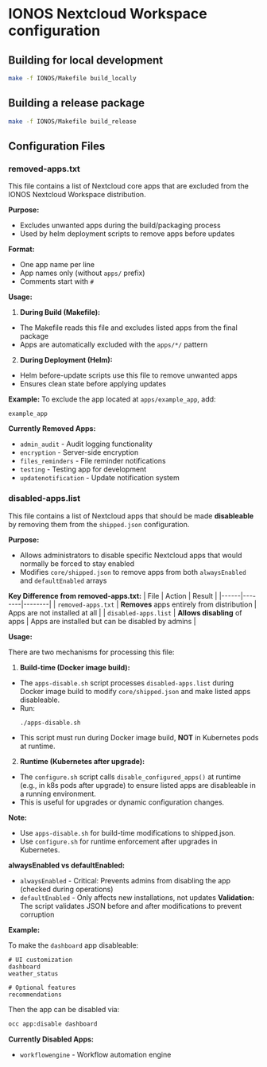 <!--
  - SPDX-FileCopyrightText: 2025 STRATO GmbH
  - SPDX-License-Identifier: AGPL-3.0-or-later
-->
# IONOS Nextcloud Workspace configuration

## Building for local development

```bash
make -f IONOS/Makefile build_locally
```

## Building a release package

```bash
make -f IONOS/Makefile build_release
```

## Configuration Files

### removed-apps.txt

This file contains a list of Nextcloud core apps that are excluded from the IONOS Nextcloud Workspace distribution.

**Purpose:**
- Excludes unwanted apps during the build/packaging process
- Used by helm deployment scripts to remove apps before updates

**Format:**
- One app name per line
- App names only (without `apps/` prefix)
- Comments start with `#`

**Usage:**

1. **During Build (Makefile):**
  - The Makefile reads this file and excludes listed apps from the final package
  - Apps are automatically excluded with the `apps/*/` pattern

2. **During Deployment (Helm):**
  - Helm before-update scripts use this file to remove unwanted apps
  - Ensures clean state before applying updates

**Example:**
To exclude the app located at `apps/example_app`, add:
```
example_app
```

**Currently Removed Apps:**
- `admin_audit` - Audit logging functionality
- `encryption` - Server-side encryption
- `files_reminders` - File reminder notifications
- `testing` - Testing app for development
- `updatenotification` - Update notification system

### disabled-apps.list

This file contains a list of Nextcloud apps that should be made **disableable** by removing them from the `shipped.json` configuration.

**Purpose:**
- Allows administrators to disable specific Nextcloud apps that would normally be forced to stay enabled
- Modifies `core/shipped.json` to remove apps from both `alwaysEnabled` and `defaultEnabled` arrays

**Key Difference from removed-apps.txt:**
| File | Action | Result |
|------|--------|--------|
| `removed-apps.txt` | **Removes** apps entirely from distribution | Apps are not installed at all |
| `disabled-apps.list` | **Allows disabling** of apps | Apps are installed but can be disabled by admins |

**Usage:**

There are two mechanisms for processing this file:

1. **Build-time (Docker image build):**
  - The `apps-disable.sh` script processes `disabled-apps.list` during Docker image build to modify `core/shipped.json` and make listed apps disableable.
  - Run:
    ```bash
    ./apps-disable.sh
    ```
  - This script must run during Docker image build, **NOT** in Kubernetes pods at runtime.

2. **Runtime (Kubernetes after upgrade):**
  - The `configure.sh` script calls `disable_configured_apps()` at runtime (e.g., in k8s pods after upgrade) to ensure listed apps are disableable in a running environment.
  - This is useful for upgrades or dynamic configuration changes.

**Note:**  
- Use `apps-disable.sh` for build-time modifications to shipped.json.  
- Use `configure.sh` for runtime enforcement after upgrades in Kubernetes.

**alwaysEnabled vs defaultEnabled:**
  - `alwaysEnabled` - Critical: Prevents admins from disabling the app (checked during operations)
  - `defaultEnabled` - Only affects new installations, not updates
**Validation:** The script validates JSON before and after modifications to prevent corruption

**Example:**

To make the `dashboard` app disableable:
```
# UI customization
dashboard
weather_status

# Optional features
recommendations
```

Then the app can be disabled via:
```bash
occ app:disable dashboard
```

**Currently Disabled Apps:**
- `workflowengine` - Workflow automation engine
